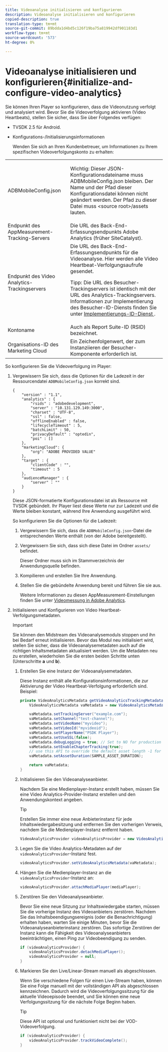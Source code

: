 ```yaml
---
title: Videoanalyse initialisieren und konfigurieren
description: Videoanalyse initialisieren und konfigurieren
copied-description: true
translation-type: tm+mt
source-git-commit: 89bdda1d4bd5c126f19ba75a819942df901183d1
workflow-type: tm+mt
source-wordcount: '573'
ht-degree: 0%

---
```



# Videoanalyse initialisieren und konfigurieren{#initialize-and-configure-video-analytics}

Sie können Ihren Player so konfigurieren, dass die Videonutzung verfolgt und analysiert wird.
Bevor Sie die Videoverfolgung aktivieren (Video Heartbeats), stellen Sie sicher, dass Sie über Folgendes verfügen:

* TVSDK 2.5 für Android.
* Konfigurations-/Initialisierungsinformationen

   Wenden Sie sich an Ihren Kundenbetreuer, um Informationen zu Ihrem spezifischen Videoverfolgungskonto zu erhalten:

<table id="table_3565328ABBEE4605A92EAE1ADE5D6F84"> 
 <tbody> 
  <tr> 
   <td colname="col1"> <span class="filepath"> ADBMobileConfig.json  </span> </td> 
   <td colname="col2"> <p>Wichtig:  Dieser JSON-Konfigurationsdateiname muss <span class="filepath"> ADBMobileConfig.json </span> bleiben. Der Name und der Pfad dieser Konfigurationsdatei können nicht geändert werden. Der Pfad zu dieser Datei muss <span class="filepath"> &lt;source root&gt;/assets </span> lauten. </p> </td> 
  </tr> 
  <tr> 
   <td colname="col1"> Endpunkt des AppMeasurement-Tracking-Servers </td> 
   <td colname="col2"> Die URL des Back-End-Erfassungsendpunkts Adobe Analytics (früher SiteCatalyst). </td> 
  </tr> 
  <tr> 
   <td colname="col1"> Endpunkt des Video Analytics-Trackingservers </td> 
   <td colname="col2"> Die URL des Back-End-Erfassungsendpunkts für die Videoanalyse. Hier werden alle Video Heartbeat-Verfolgungsaufrufe gesendet. <p>Tipp:  Die URL des Besucher-Trackingservers ist identisch mit der URL des Analytics-Trackingservers. Informationen zur Implementierung des Besucher-ID-Diensts finden Sie unter <a href="https://marketing.adobe.com/resources/help/en_US/mcvid/mcvid-setup-target.html" format="html" scope="external"> Implementierungs-ID-Dienst </a>. </p> </td> 
  </tr> 
  <tr> 
   <td colname="col1"> Kontoname </td> 
   <td colname="col2"> Auch als Report Suite-ID (RSID) bezeichnet. </td> 
  </tr> 
  <tr> 
   <td colname="col1"> Organisations-ID des Marketing Cloud </td> 
   <td colname="col2"> Ein Zeichenfolgenwert, der zum Instanziieren der Besucher-Komponente erforderlich ist. </td> 
  </tr> 
 </tbody> 
</table>

So konfigurieren Sie die Videoverfolgung im Player:

1. Vergewissern Sie sich, dass die Optionen für die Ladezeit in der Ressourcendatei `ADBMobileConfig.json` korrekt sind.

   ```
   { 
       "version" : "1.1", 
       "analytics" : { 
           "rsids" : "adobedevelopment", 
           "server" : "10.131.129.149:3000", 
           "charset" : "UTF-8", 
           "ssl" : false, 
           "offlineEnabled" : false, 
           "lifecycleTimeout" : 5, 
           "batchLimit" : 50, 
           "privacyDefault" : "optedin", 
           "poi" : [] 
       }, 
       "marketingCloud": { 
           "org": "ADOBE PROVIDED VALUE"  
       }, 
       "target" : { 
           "clientCode" : "", 
           "timeout" : 5 
       }, 
       "audienceManager" : { 
           "server" : "" 
       } 
   }
   ```

   Diese JSON-formatierte Konfigurationsdatei ist als Ressource mit TVSDK gebündelt. Ihr Player liest diese Werte nur zur Ladezeit und die Werte bleiben konstant, während Ihre Anwendung ausgeführt wird.

   So konfigurieren Sie die Optionen für die Ladezeit:


   1. Vergewissern Sie sich, dass die `ADBMobileConfig.json`-Datei die entsprechenden Werte enthält (von der Adobe bereitgestellt).
   1. Vergewissern Sie sich, dass sich diese Datei im Ordner `assets/` befindet.

      Dieser Ordner muss sich im Stammverzeichnis der Anwendungsquelle befinden.

   1. Kompilieren und erstellen Sie Ihre Anwendung.
   1. Stellen Sie die gebündelte Anwendung bereit und führen Sie sie aus.

      Weitere Informationen zu diesen AppMeasurement-Einstellungen finden Sie unter [Videomessung in Adobe Analytics](https://marketing.adobe.com/resources/help/en_US/sc/appmeasurement/video/).

1. Initialisieren und Konfigurieren von Video Heartbeat-Verfolgungsmetadaten.

   >[!IMPORTANT]
   >
   >Sie können den Midstream des Videoanalysemoduls stoppen und ihn bei Bedarf erneut initialisieren. Bevor das Modul neu initialisiert wird, stellen Sie sicher, dass die Videoanalysemetadaten auch auf die richtigen Inhaltsmetadaten aktualisiert werden. Um die Metadaten neu zu erstellen, wiederholen Sie die ersten beiden Schritte unten (Unterschritte **a** und **b**).

   1. Erstellen Sie eine Instanz der Videoanalysemetadaten.

      Diese Instanz enthält alle Konfigurationsinformationen, die zur Aktivierung der Video Heartbeat-Verfolgung erforderlich sind. Beispiel:

      ```java
      private VideoAnalyticsMetadata getVideoAnalyticsTrackingMetadata() { 
          VideoAnalyticsMetadata vaMetadata = new VideoAnalyticsMetadata(); 
      
          vaMetadata.setTrackingServer("example.com"); 
          vaMetadata.setChannel("test-channel"); 
          vaMetadata.setVideoName("myvideo"); 
          vaMetadata.setVideoId("myvideoid"); 
          vaMetadata.setPlayerName("PSDK Player"); 
          vaMetadata.setUseSSL(false); 
          vaMetadata.debugLogging = true; // Set to NO for production deployment. 
          vaMetadata.setEnableChapterTracking(true); 
          // use this API to override the default asset length -1 for live streams 
          vaMetadata.setAssetDuration(SAMPLE_ASSET_DURATION); 
      
          return vaMetadata; 
      }
      ```

   1. Initialisieren Sie den Videoanalyseanbieter.

      Nachdem Sie eine Medienplayer-Instanz erstellt haben, müssen Sie eine Video Analytics-Provider-Instanz erstellen und den Anwendungskontext angeben.

      >[!TIP]
      >
      >Erstellen Sie immer eine neue Anbieterinstanz für jede Inhaltswiedergabesitzung und entfernen Sie den vorherigen Verweis, nachdem Sie die Medienplayer-Instanz entfernt haben.

      ```java
      VideoAnalyticsProvider videoAnalyticsProvider = new VideoAnalyticsProvider(appContext); 
      ```

   1. Legen Sie die Video Analytics-Metadaten auf der `videoAnalyticsProvider`-Instanz fest.

      ```java
      videoAnalyticsProvider.setVideoAnalyticsMetadata(vaMetadata);
      ```

   1. Hängen Sie die Medienplayer-Instanz an die `videoAnalyticsProvider`-Instanz an:

      ```java
      videoAnalyticsProvider.attachMediaPlayer(mediaPlayer); 
      ```

   1. Zerstören Sie den Videoanalyseanbieter.

      Bevor Sie eine neue Sitzung zur Inhaltswiedergabe starten, müssen Sie die vorherige Instanz des Videoanbieters zerstören. Nachdem Sie das Inhaltsbeendigungsereignis (oder die Benachrichtigung) erhalten haben, warten Sie einige Minuten, bevor Sie die Videoanalyseanbieterinstanz zerstören. Das sofortige Zerstören der Instanz kann die Fähigkeit des Videoanalyseanbieters beeinträchtigen, einen Ping zur Videobeendigung zu senden.

      ```java
      if (videoAnalyticsProvider) { 
          videoAnalyticsProvider.detachMediaPlayer(); 
          videoAnalyticsProvider = null; 
      }
      ```

   1. Markieren Sie den Live/Linear-Stream manuell als abgeschlossen.

      Wenn Sie verschiedene Folgen für einen Live-Stream haben, können Sie eine Folge manuell mit der vollständigen API als abgeschlossen kennzeichnen. Dadurch wird die Videoverfolgungssitzung für die aktuelle Videoepisode beendet, und Sie können eine neue Verfolgungssitzung für die nächste Folge Beginn haben.

      >[!TIP]
      >
      >Diese API ist optional und funktioniert nicht bei der VOD-Videoverfolgung.

      ```java
      if (videoAnalyticsProvider) { 
          videoAnalyticsProvider.trackVideoComplete();    
      }
      ```

